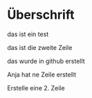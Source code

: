 # Überschrift

das ist ein test

das ist die zweite Zeile

das wurde in github erstellt

Anja hat ne Zeile erstellt

Erstelle eine 2. Zeile
